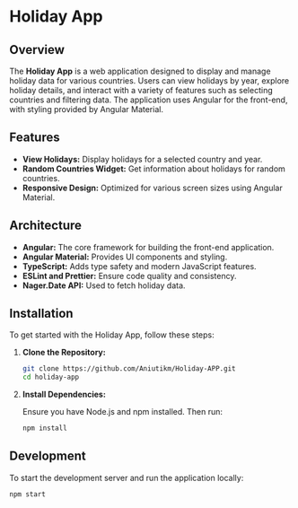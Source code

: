 # Holiday App

## Overview

The **Holiday App** is a web application designed to display and manage holiday data for various countries. Users can view holidays by year, explore holiday details, and interact with a variety of features such as selecting countries and filtering data. The application uses Angular for the front-end, with styling provided by Angular Material.

## Features

- **View Holidays:** Display holidays for a selected country and year.
- **Random Countries Widget:** Get information about holidays for random countries.
- **Responsive Design:** Optimized for various screen sizes using Angular Material.

## Architecture

- **Angular:** The core framework for building the front-end application.
- **Angular Material:** Provides UI components and styling.
- **TypeScript:** Adds type safety and modern JavaScript features.
- **ESLint and Prettier:** Ensure code quality and consistency.
- **Nager.Date API:** Used to fetch holiday data.

## Installation

To get started with the Holiday App, follow these steps:

1. **Clone the Repository:**

    ```bash
    git clone https://github.com/Aniutikm/Holiday-APP.git
    cd holiday-app
    ```

2. **Install Dependencies:**

    Ensure you have Node.js and npm installed. Then run:

    ```bash
    npm install
    ```

## Development

To start the development server and run the application locally:

```bash
npm start

